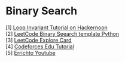 # Binary Search
[1] <a href="https://hackernoon.com/binary-search-in-detail-914944a1434a"> Loop Invariant Tutorial on Hackernoon</a>            
[2] <a href="https://leetcode.com/discuss/general-discussion/786126/python-powerful-ultimate-binary-search-template-solved-many-problems">LeetCode Binary Seearch template Python</a>         
[3] <a href="https://leetcode.com/explore/learn/card/binary-search/">LeetCode Explore Card</a>                   
[4] <a href="https://codeforces.com/edu/course/2/lesson/6">Codeforces Edu Tutorial</a>    
[5] <a href="https://www.youtube.com/watch?v=GU7DpgHINWQ&t=43s">Errichto Youtube</a>
